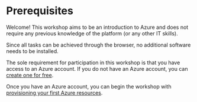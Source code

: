# Prerequisites

Welcome! This workshop aims to be an introduction to Azure and does not require any previous knowledge of the platform (or any other IT skills).

Since all tasks can be achieved through the browser, no additional software needs to be installed.

The sole requirement for participation in this workshop is that you have access to an Azure account. If you do not have an Azure account, you can [create one for free](https://azure.microsoft.com/en-us/free/).

Once you have an Azure account, you can begin the workshop with [provisioning your first Azure resources](Instructions/02-Provision%20a%20Cognitive%20Services%20resource.md).